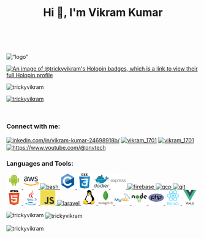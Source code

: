 <h1 align="center">Hi 👋, I'm Vikram Kumar</h1>



<svg width="1371.751" height="145.8" viewBox="0 0 1371.751 145.8" xmlns="http://www.w3.org/2000/svg"><g id="svgGroup" stroke-linecap="round" fill-rule="evenodd" font-size="9pt" stroke="#000" stroke-width="0.25mm" fill="none" style="stroke:#000;stroke-width:0.25mm;fill:none"><path d="M 46.2 111 L 28.5 111 L 0 9.45 L 14.1 4.95 L 37.8 95.85 L 60.15 16.95 L 78 16.95 L 100.2 95.85 L 123.75 5.4 L 136.95 9.45 L 108.6 111 L 90.9 111 L 68.7 32.1 L 46.2 111 Z" id="0" vector-effect="non-scaling-stroke" style="stroke-dashoffset: 808.146px; stroke-dasharray: 808.146px; stroke-width: 2px; stroke: rgb(0, 255, 89); animation: 3.4s linear 0s infinite normal none running svg-text-anim;"></path><path d="M 209.85 77.55 L 155.25 77.55 A 36.132 36.132 0 0 0 156.959 85.087 Q 158.962 90.806 162.9 94.65 Q 169.2 100.8 179.55 100.8 A 55.094 55.094 0 0 0 185.963 100.444 A 41.363 41.363 0 0 0 191.7 99.375 Q 197.1 97.95 202.05 95.7 L 205.2 107.25 A 61.155 61.155 0 0 1 198.698 109.689 A 77.795 77.795 0 0 1 193.05 111.225 A 58.371 58.371 0 0 1 185.412 112.454 A 78.038 78.038 0 0 1 177.9 112.8 A 42.477 42.477 0 0 1 166.281 111.292 A 31.662 31.662 0 0 1 151.275 102.075 A 35.282 35.282 0 0 1 143.467 87.765 Q 141.954 82.517 141.576 76.273 A 70.687 70.687 0 0 1 141.45 72 A 53.038 53.038 0 0 1 142.699 60.267 A 43.26 43.26 0 0 1 145.875 51.075 A 36.963 36.963 0 0 1 153.399 40.452 A 34.331 34.331 0 0 1 158.25 36.525 Q 166.2 31.2 176.7 31.2 A 42.83 42.83 0 0 1 184.905 31.944 Q 189.921 32.923 193.926 35.191 A 25.82 25.82 0 0 1 195.375 36.075 Q 202.8 40.95 206.55 49.2 A 42.278 42.278 0 0 1 210.189 63.996 A 50.152 50.152 0 0 1 210.3 67.35 A 112.805 112.805 0 0 1 209.864 77.395 A 103.961 103.961 0 0 1 209.85 77.55 Z M 155.1 66.6 L 197.85 66.6 A 36.533 36.533 0 0 0 197.244 59.722 Q 196.5 55.846 194.844 52.81 A 18.633 18.633 0 0 0 192.15 49.05 Q 186.45 42.9 176.4 42.9 A 20.37 20.37 0 0 0 168.732 44.302 A 18.786 18.786 0 0 0 162 48.975 Q 156.3 55.05 155.1 66.6 Z" id="1" vector-effect="non-scaling-stroke" style="stroke-dashoffset: 458.012px; stroke-dasharray: 458.012px; stroke-width: 2px; stroke: rgb(0, 255, 89); animation: 3.4s linear 0.1s infinite normal none running svg-text-anim;"></path><path d="M 227.55 86.55 L 227.55 0 L 241.05 0 L 241.05 85.2 A 30.966 30.966 0 0 0 241.332 89.532 Q 241.635 91.674 242.265 93.409 A 11.96 11.96 0 0 0 244.425 97.2 A 11.045 11.045 0 0 0 251.301 100.913 A 16.086 16.086 0 0 0 253.8 101.1 Q 256.65 101.1 259.425 100.425 Q 262.2 99.75 264.15 98.85 L 267.45 109.8 A 27.226 27.226 0 0 1 265.046 110.725 Q 263.135 111.366 260.775 111.9 A 35.725 35.725 0 0 1 256.042 112.628 A 45.77 45.77 0 0 1 252 112.8 Q 245.1 112.8 239.55 110.175 A 19.024 19.024 0 0 1 231.563 103.027 A 23.784 23.784 0 0 1 230.775 101.7 Q 227.55 95.85 227.55 86.55 Z" id="2" vector-effect="non-scaling-stroke" style="stroke-dashoffset: 287.315px; stroke-dasharray: 287.315px; stroke-width: 2px; stroke: rgb(0, 255, 89); animation: 3.4s linear 0.2s infinite normal none running svg-text-anim;"></path><path d="M 331.8 35.85 L 327.75 47.25 A 45.633 45.633 0 0 0 323.393 45.336 A 35.129 35.129 0 0 0 319.725 44.175 A 30.814 30.814 0 0 0 315.161 43.387 A 39.532 39.532 0 0 0 311.25 43.2 Q 300.75 43.2 293.625 50.775 A 25.103 25.103 0 0 0 287.676 61.806 Q 286.647 65.718 286.518 70.359 A 48.411 48.411 0 0 0 286.5 71.7 A 37.788 37.788 0 0 0 287.558 80.79 A 32.175 32.175 0 0 0 289.5 86.4 Q 292.5 93 297.825 96.9 A 20.195 20.195 0 0 0 308.579 100.739 A 25.359 25.359 0 0 0 310.35 100.8 Q 315.098 100.8 318.701 99.915 A 22.62 22.62 0 0 0 320.1 99.525 A 47.396 47.396 0 0 0 324.3 97.969 Q 326.458 97.057 328.764 95.869 A 75.435 75.435 0 0 0 328.8 95.85 L 333 107.25 Q 328.35 109.8 322.575 111.3 Q 316.8 112.8 309.45 112.8 A 40.205 40.205 0 0 1 298.892 111.466 A 33.112 33.112 0 0 1 290.025 107.625 Q 281.7 102.45 277.2 93.225 A 44.043 44.043 0 0 1 273.244 80.008 A 57.031 57.031 0 0 1 272.7 72 A 48.055 48.055 0 0 1 274.67 58.074 A 43.197 43.197 0 0 1 277.275 51.45 Q 281.85 42.15 290.4 36.675 A 34.601 34.601 0 0 1 304.902 31.544 A 44.413 44.413 0 0 1 310.5 31.2 A 61.963 61.963 0 0 1 315.974 31.43 Q 318.779 31.679 321.23 32.198 A 35.955 35.955 0 0 1 322.125 32.4 Q 327.15 33.6 331.8 35.85 Z" id="3" vector-effect="non-scaling-stroke" style="stroke-dashoffset: 315.829px; stroke-dasharray: 315.829px; stroke-width: 2px; stroke: rgb(0, 255, 89); animation: 3.4s linear 0.3s infinite normal none running svg-text-anim;"></path><path d="M 367.142 110.791 A 40.821 40.821 0 0 0 380.1 112.8 A 46.089 46.089 0 0 0 383.512 112.675 A 37.886 37.886 0 0 0 399.975 107.7 Q 408.75 102.6 413.85 93.375 A 39.383 39.383 0 0 0 417.829 82.663 A 51.276 51.276 0 0 0 418.95 71.7 A 51.813 51.813 0 0 0 418.222 62.837 A 38.692 38.692 0 0 0 413.775 50.175 Q 408.6 41.1 399.825 36.15 A 37.273 37.273 0 0 0 392.863 33.109 A 41.607 41.607 0 0 0 380.1 31.2 A 46.987 46.987 0 0 0 377.73 31.259 A 39.254 39.254 0 0 0 360.3 36.15 Q 351.45 41.1 346.35 50.25 A 39.034 39.034 0 0 0 342.226 61.635 A 52.509 52.509 0 0 0 341.25 72 A 52.23 52.23 0 0 0 341.647 78.53 A 41.176 41.176 0 0 0 346.275 93.225 Q 351.3 102.45 360.15 107.625 A 36.839 36.839 0 0 0 367.142 110.791 Z M 380.1 100.8 A 28.112 28.112 0 0 0 387.939 99.764 A 21.001 21.001 0 0 0 398.55 92.775 A 28.204 28.204 0 0 0 404.279 80.64 A 40.657 40.657 0 0 0 405.15 72 A 32.064 32.064 0 0 0 403.313 61.071 A 30.021 30.021 0 0 0 401.85 57.675 A 28.796 28.796 0 0 0 395.592 49.322 A 27.256 27.256 0 0 0 392.925 47.175 Q 387.3 43.2 380.1 43.2 Q 368.25 43.2 361.65 51 A 26.817 26.817 0 0 0 356.139 62.06 Q 355.152 66.047 355.06 70.725 A 49.304 49.304 0 0 0 355.05 71.7 Q 355.05 79.5 358.35 86.175 A 29.156 29.156 0 0 0 363.645 93.735 A 26.441 26.441 0 0 0 367.275 96.825 Q 372.9 100.8 380.1 100.8 Z" id="4" vector-effect="non-scaling-stroke" style="stroke-dashoffset: 424.023px; stroke-dasharray: 424.023px; stroke-width: 2px; stroke: rgb(0, 255, 89); animation: 3.4s linear 0.4s infinite normal none running svg-text-anim;"></path><path d="M 450.45 111 L 436.95 111 L 436.95 33 L 450 33 L 450 46.05 Q 454.2 39.75 460.65 35.475 A 25.808 25.808 0 0 1 474.453 31.213 A 31.287 31.287 0 0 1 475.35 31.2 A 31.491 31.491 0 0 1 481.976 31.859 Q 486.455 32.823 489.878 35.194 A 19.691 19.691 0 0 1 490.575 35.7 Q 496.5 40.2 498.9 47.7 Q 503.55 40.8 509.925 36 A 23.503 23.503 0 0 1 520.111 31.675 A 32.169 32.169 0 0 1 525.75 31.2 A 32.155 32.155 0 0 1 533.082 31.984 Q 538.461 33.243 542.194 36.526 A 19.491 19.491 0 0 1 544.725 39.225 Q 550.95 47.25 550.95 60.15 L 550.95 111 L 537.45 111 L 537.45 61.2 Q 537.45 53.1 533.7 48.075 A 11.961 11.961 0 0 0 524.98 43.131 A 16.017 16.017 0 0 0 523.35 43.05 A 17.889 17.889 0 0 0 513.211 46.241 A 23.994 23.994 0 0 0 510.825 48.075 Q 505.05 53.1 500.7 59.85 L 500.7 111 L 487.2 111 L 487.2 61.2 Q 487.2 53.1 483.45 48.075 A 11.961 11.961 0 0 0 474.73 43.131 A 16.017 16.017 0 0 0 473.1 43.05 A 18.03 18.03 0 0 0 463.622 45.792 A 24.366 24.366 0 0 0 460.65 47.925 Q 454.8 52.8 450.45 59.4 L 450.45 111 Z" id="5" vector-effect="non-scaling-stroke" style="stroke-dashoffset: 646.254px; stroke-dasharray: 646.254px; stroke-width: 2px; stroke: rgb(0, 255, 89); animation: 3.4s linear 0.5s infinite normal none running svg-text-anim;"></path><path d="M 637.35 77.55 L 582.75 77.55 A 36.132 36.132 0 0 0 584.459 85.087 Q 586.463 90.806 590.4 94.65 Q 596.7 100.8 607.05 100.8 A 55.094 55.094 0 0 0 613.463 100.444 A 41.363 41.363 0 0 0 619.2 99.375 Q 624.6 97.95 629.55 95.7 L 632.7 107.25 A 61.155 61.155 0 0 1 626.198 109.689 A 77.795 77.795 0 0 1 620.55 111.225 A 58.371 58.371 0 0 1 612.912 112.454 A 78.038 78.038 0 0 1 605.4 112.8 A 42.477 42.477 0 0 1 593.781 111.292 A 31.662 31.662 0 0 1 578.775 102.075 A 35.282 35.282 0 0 1 570.967 87.765 Q 569.454 82.517 569.076 76.273 A 70.687 70.687 0 0 1 568.95 72 A 53.038 53.038 0 0 1 570.199 60.267 A 43.26 43.26 0 0 1 573.375 51.075 A 36.963 36.963 0 0 1 580.899 40.452 A 34.331 34.331 0 0 1 585.75 36.525 Q 593.7 31.2 604.2 31.2 A 42.83 42.83 0 0 1 612.405 31.944 Q 617.421 32.923 621.426 35.191 A 25.82 25.82 0 0 1 622.875 36.075 Q 630.3 40.95 634.05 49.2 A 42.278 42.278 0 0 1 637.689 63.996 A 50.152 50.152 0 0 1 637.8 67.35 A 112.805 112.805 0 0 1 637.364 77.395 A 103.961 103.961 0 0 1 637.35 77.55 Z M 582.6 66.6 L 625.35 66.6 A 36.533 36.533 0 0 0 624.744 59.722 Q 624 55.846 622.344 52.81 A 18.633 18.633 0 0 0 619.65 49.05 Q 613.95 42.9 603.9 42.9 A 20.37 20.37 0 0 0 596.232 44.302 A 18.786 18.786 0 0 0 589.5 48.975 Q 583.8 55.05 582.6 66.6 Z" id="6" vector-effect="non-scaling-stroke" style="stroke-dashoffset: 458.012px; stroke-dasharray: 458.012px; stroke-width: 2px; stroke: rgb(0, 255, 89); animation: 3.4s linear 0.6s infinite normal none running svg-text-anim;"></path><path d="M 703.8 84.15 L 703.8 47.55 L 690.3 47.55 L 690.3 35.85 L 704.1 35.85 L 706.95 11.25 L 717.3 11.25 L 717.3 35.85 L 738.9 35.85 L 738.9 47.55 L 717.3 47.55 L 717.3 85.2 Q 717.3 93.9 720.975 97.35 Q 724.65 100.8 729.75 100.8 Q 733.5 100.8 736.875 99.6 A 38.599 38.599 0 0 0 741.642 97.547 A 34.151 34.151 0 0 0 743.1 96.75 L 746.85 107.55 Q 744.811 108.773 741.802 109.962 A 65.048 65.048 0 0 1 738.75 111.075 Q 733.65 112.8 728.1 112.8 A 27.49 27.49 0 0 1 720.327 111.756 A 20.901 20.901 0 0 1 710.325 105.375 Q 704.861 99.158 703.973 88.471 A 52.166 52.166 0 0 1 703.8 84.15 Z" id="8" vector-effect="non-scaling-stroke" style="stroke-dashoffset: 338.406px; stroke-dasharray: 338.406px; stroke-width: 2px; stroke: rgb(0, 255, 89); animation: 3.4s linear 0.7s infinite normal none running svg-text-anim;"></path><path d="M 777.242 110.791 A 40.821 40.821 0 0 0 790.2 112.8 A 46.089 46.089 0 0 0 793.612 112.675 A 37.886 37.886 0 0 0 810.075 107.7 Q 818.85 102.6 823.95 93.375 A 39.383 39.383 0 0 0 827.929 82.663 A 51.276 51.276 0 0 0 829.05 71.7 A 51.813 51.813 0 0 0 828.322 62.837 A 38.692 38.692 0 0 0 823.875 50.175 Q 818.7 41.1 809.925 36.15 A 37.273 37.273 0 0 0 802.963 33.109 A 41.607 41.607 0 0 0 790.2 31.2 A 46.987 46.987 0 0 0 787.83 31.259 A 39.254 39.254 0 0 0 770.4 36.15 Q 761.55 41.1 756.45 50.25 A 39.034 39.034 0 0 0 752.326 61.635 A 52.509 52.509 0 0 0 751.35 72 A 52.23 52.23 0 0 0 751.747 78.53 A 41.176 41.176 0 0 0 756.375 93.225 Q 761.4 102.45 770.25 107.625 A 36.839 36.839 0 0 0 777.242 110.791 Z M 790.2 100.8 A 28.112 28.112 0 0 0 798.039 99.764 A 21.001 21.001 0 0 0 808.65 92.775 A 28.204 28.204 0 0 0 814.379 80.64 A 40.657 40.657 0 0 0 815.25 72 A 32.064 32.064 0 0 0 813.413 61.071 A 30.021 30.021 0 0 0 811.95 57.675 A 28.796 28.796 0 0 0 805.692 49.322 A 27.256 27.256 0 0 0 803.025 47.175 Q 797.4 43.2 790.2 43.2 Q 778.35 43.2 771.75 51 A 26.817 26.817 0 0 0 766.239 62.06 Q 765.252 66.047 765.16 70.725 A 49.304 49.304 0 0 0 765.15 71.7 Q 765.15 79.5 768.45 86.175 A 29.156 29.156 0 0 0 773.745 93.735 A 26.441 26.441 0 0 0 777.375 96.825 Q 783 100.8 790.2 100.8 Z" id="9" vector-effect="non-scaling-stroke" style="stroke-dashoffset: 424.023px; stroke-dasharray: 424.023px; stroke-width: 2px; stroke: rgb(0, 255, 89); animation: 3.4s linear 0.8s infinite normal none running svg-text-anim;"></path><path d="M 905.55 111 L 892.05 111 L 892.05 33 L 905.1 33 L 905.1 46.05 Q 909.3 39.75 915.75 35.475 A 25.808 25.808 0 0 1 929.553 31.213 A 31.287 31.287 0 0 1 930.45 31.2 A 31.491 31.491 0 0 1 937.076 31.859 Q 941.555 32.823 944.978 35.194 A 19.691 19.691 0 0 1 945.675 35.7 Q 951.6 40.2 954 47.7 Q 958.65 40.8 965.025 36 A 23.503 23.503 0 0 1 975.211 31.675 A 32.169 32.169 0 0 1 980.85 31.2 A 32.155 32.155 0 0 1 988.182 31.984 Q 993.561 33.243 997.294 36.526 A 19.491 19.491 0 0 1 999.825 39.225 Q 1006.05 47.25 1006.05 60.15 L 1006.05 111 L 992.55 111 L 992.55 61.2 Q 992.55 53.1 988.8 48.075 A 11.961 11.961 0 0 0 980.08 43.131 A 16.017 16.017 0 0 0 978.45 43.05 A 17.889 17.889 0 0 0 968.311 46.241 A 23.994 23.994 0 0 0 965.925 48.075 Q 960.15 53.1 955.8 59.85 L 955.8 111 L 942.3 111 L 942.3 61.2 Q 942.3 53.1 938.55 48.075 A 11.961 11.961 0 0 0 929.83 43.131 A 16.017 16.017 0 0 0 928.2 43.05 A 18.03 18.03 0 0 0 918.722 45.792 A 24.366 24.366 0 0 0 915.75 47.925 Q 909.9 52.8 905.55 59.4 L 905.55 111 Z" id="11" vector-effect="non-scaling-stroke" style="stroke-dashoffset: 646.255px; stroke-dasharray: 646.255px; stroke-width: 2px; stroke: rgb(0, 255, 89); animation: 3.4s linear 0.9s infinite normal none running svg-text-anim;"></path><path d="M 1018.05 142.8 L 1021.05 131.55 A 14.861 14.861 0 0 0 1022.797 132.411 Q 1024.031 132.928 1025.55 133.35 A 20.27 20.27 0 0 0 1028.968 133.976 A 26.037 26.037 0 0 0 1031.55 134.1 Q 1037.85 134.1 1042.8 130.05 A 18.005 18.005 0 0 0 1045.699 126.958 Q 1048.322 123.492 1050.811 117.713 A 87.87 87.87 0 0 0 1052.25 114.15 L 1055.7 105.15 L 1048.5 105.15 L 1018.05 36.6 L 1030.05 31.2 L 1059.15 96.15 L 1081.8 31.8 L 1094.25 36.6 L 1065.6 114.9 Q 1062.544 123.332 1059.117 129.171 A 46.29 46.29 0 0 1 1056.15 133.65 Q 1051.05 140.4 1044.9 143.1 A 32.177 32.177 0 0 1 1034.916 145.631 A 39.058 39.058 0 0 1 1031.25 145.8 Q 1026.75 145.8 1023.375 144.9 A 30.49 30.49 0 0 1 1021.223 144.246 Q 1020.217 143.896 1019.385 143.51 A 12.921 12.921 0 0 1 1018.05 142.8 Z" id="12" vector-effect="non-scaling-stroke" style="stroke-dashoffset: 458.204px; stroke-dasharray: 458.204px; stroke-width: 2px; stroke: rgb(0, 255, 89); animation: 3.4s linear 1s infinite normal none running svg-text-anim;"></path><path d="M 1169.1 144 L 1155.6 144 L 1155.6 52.95 A 16.522 16.522 0 0 0 1155.41 50.346 Q 1155.195 49.002 1154.736 47.946 A 6.307 6.307 0 0 0 1153.125 45.675 A 8.578 8.578 0 0 0 1148.94 43.692 A 11.986 11.986 0 0 0 1146.75 43.5 L 1149.6 33 Q 1163.4 33 1166.85 43.95 A 17.136 17.136 0 0 1 1168.036 42.393 Q 1169.457 40.716 1171.725 38.7 A 28.353 28.353 0 0 1 1175.777 35.724 A 38.354 38.354 0 0 1 1180.125 33.45 Q 1185.15 31.2 1191.6 31.2 Q 1200.6 31.2 1208.475 35.925 A 33.494 33.494 0 0 1 1219.242 46.376 A 41.197 41.197 0 0 1 1221.15 49.575 Q 1225.739 58.108 1225.941 70.137 A 66.412 66.412 0 0 1 1225.95 71.25 A 54.855 54.855 0 0 1 1224.895 82.246 A 42.158 42.158 0 0 1 1221.15 93.075 A 41.77 41.77 0 0 1 1215.249 101.823 A 34.544 34.544 0 0 1 1208.625 107.625 Q 1200.9 112.8 1191.9 112.8 Q 1185 112.8 1179 110.025 Q 1173 107.25 1169.1 103.65 L 1169.1 144 Z M 1169.1 53.1 L 1169.1 91.5 Q 1173 95.55 1178.1 98.175 Q 1183.2 100.8 1189.2 100.8 Q 1199.241 100.8 1205.575 93.024 A 26.07 26.07 0 0 0 1205.775 92.775 A 28.188 28.188 0 0 0 1211.015 81.817 Q 1212.008 77.782 1212.132 73.062 A 51.831 51.831 0 0 0 1212.15 71.7 A 42.071 42.071 0 0 0 1211.555 64.436 Q 1210.764 59.929 1208.925 56.25 Q 1205.7 49.8 1200.375 46.35 Q 1195.05 42.9 1188.6 42.9 A 22.112 22.112 0 0 0 1180.16 44.494 A 21.081 21.081 0 0 0 1176.975 46.125 Q 1172.568 48.871 1169.956 51.998 A 19.41 19.41 0 0 0 1169.1 53.1 Z" id="14" vector-effect="non-scaling-stroke" style="stroke-dashoffset: 532.664px; stroke-dasharray: 532.664px; stroke-width: 2px; stroke: rgb(0, 255, 89); animation: 3.4s linear 1.1s infinite normal none running svg-text-anim;"></path><path d="M 1258.2 111 L 1244.7 111 L 1244.7 33 L 1257.75 33 L 1257.75 49.95 Q 1259.7 45 1263 40.725 Q 1266.3 36.45 1271.25 33.825 Q 1276.2 31.2 1282.8 31.2 Q 1285.05 31.2 1287.3 31.425 Q 1289.55 31.65 1291.05 32.1 L 1287 46.05 Q 1284.279 44.904 1280.602 44.852 A 24.891 24.891 0 0 0 1280.25 44.85 A 19.437 19.437 0 0 0 1270.305 47.619 A 23.413 23.413 0 0 0 1269.675 48 Q 1264.683 51.129 1261.468 57.663 A 34.3 34.3 0 0 0 1261.425 57.75 Q 1258.2 64.35 1258.2 74.55 L 1258.2 111 Z" id="15" vector-effect="non-scaling-stroke" style="stroke-dashoffset: 262.531px; stroke-dasharray: 262.531px; stroke-width: 2px; stroke: rgb(0, 255, 89); animation: 3.4s linear 1.2s infinite normal none running svg-text-anim;"></path><path d="M 1319.942 110.791 A 40.821 40.821 0 0 0 1332.9 112.8 A 46.089 46.089 0 0 0 1336.312 112.675 A 37.886 37.886 0 0 0 1352.775 107.7 Q 1361.55 102.6 1366.65 93.375 A 39.383 39.383 0 0 0 1370.629 82.663 A 51.276 51.276 0 0 0 1371.75 71.7 A 51.813 51.813 0 0 0 1371.022 62.837 A 38.692 38.692 0 0 0 1366.575 50.175 Q 1361.4 41.1 1352.625 36.15 A 37.273 37.273 0 0 0 1345.663 33.109 A 41.607 41.607 0 0 0 1332.9 31.2 A 46.987 46.987 0 0 0 1330.53 31.259 A 39.254 39.254 0 0 0 1313.1 36.15 Q 1304.25 41.1 1299.15 50.25 A 39.034 39.034 0 0 0 1295.026 61.635 A 52.509 52.509 0 0 0 1294.05 72 A 52.23 52.23 0 0 0 1294.447 78.53 A 41.176 41.176 0 0 0 1299.075 93.225 Q 1304.1 102.45 1312.95 107.625 A 36.839 36.839 0 0 0 1319.942 110.791 Z M 1332.9 100.8 A 28.112 28.112 0 0 0 1340.739 99.764 A 21.001 21.001 0 0 0 1351.35 92.775 A 28.204 28.204 0 0 0 1357.079 80.64 A 40.657 40.657 0 0 0 1357.95 72 A 32.064 32.064 0 0 0 1356.113 61.071 A 30.021 30.021 0 0 0 1354.65 57.675 A 28.796 28.796 0 0 0 1348.392 49.322 A 27.256 27.256 0 0 0 1345.725 47.175 Q 1340.1 43.2 1332.9 43.2 Q 1321.05 43.2 1314.45 51 A 26.817 26.817 0 0 0 1308.939 62.06 Q 1307.952 66.047 1307.86 70.725 A 49.304 49.304 0 0 0 1307.85 71.7 Q 1307.85 79.5 1311.15 86.175 A 29.156 29.156 0 0 0 1316.445 93.735 A 26.441 26.441 0 0 0 1320.075 96.825 Q 1325.7 100.8 1332.9 100.8 Z" id="16" vector-effect="non-scaling-stroke" style="stroke-dashoffset: 424.023px; stroke-dasharray: 424.023px; stroke-width: 2px; stroke: rgb(0, 255, 89); animation: 3.4s linear 1.3s infinite normal none running svg-text-anim;"></path></g></svg>



<img src="https://cdn.dribbble.com/users/1162077/screenshots/3848914/programmer.gif" alt=“logo”>

[![An image of @trickyvikram's Holopin badges, which is a link to view their full Holopin profile](https://holopin.me/trickyvikram)](https://holopin.io/@trickyvikram)




<p align="left"> <img src="https://komarev.com/ghpvc/?username=trickyvikram&label=Profile%20views&color=0e75b6&style=flat" alt="trickyvikram" /> </p>

<p align="left"> <a href="https://github.com/TrickyVikram"><img src="https://github-profile-trophy.vercel.app/?username=trickyvikram" alt="trickyvikram" /></a> </p>

<p align="left"> <a href="https://twitter.com/" target="blank"><img src="https://img.shields.io/twitter/follow/?logo=twitter&style=for-the-badge" alt="" /></a> </p>

<h3 align="left">Connect with me:</h3>
<p align="left">
<a href="https://linkedin.com/in/inkedin.com/in/vikram-kumar-24698918b/" target="blank"><img align="center" src="https://raw.githubusercontent.com/rahuldkjain/github-profile-readme-generator/master/src/images/icons/Social/linked-in-alt.svg" alt="inkedin.com/in/vikram-kumar-24698918b/" height="30" width="40" /></a>
<a href="https://fb.com/vikram_1701" target="blank"><img align="center" src="https://raw.githubusercontent.com/rahuldkjain/github-profile-readme-generator/master/src/images/icons/Social/facebook.svg" alt="vikram_1701" height="30" width="40" /></a>
<a href="https://instagram.com/vikram_1701" target="blank"><img align="center" src="https://raw.githubusercontent.com/rahuldkjain/github-profile-readme-generator/master/src/images/icons/Social/instagram.svg" alt="vikram_1701" height="30" width="40" /></a>
<a href="https://www.youtube.com/c/https://www.youtube.com/@onvtech" target="blank"><img align="center" src="https://raw.githubusercontent.com/rahuldkjain/github-profile-readme-generator/master/src/images/icons/Social/youtube.svg" alt="https://www.youtube.com/@onvtech" height="30" width="40" /></a>
</p>

<h3 align="left">Languages and Tools:</h3>
<p align="left"> <a href="https://developer.android.com" target="_blank" rel="noreferrer"> <img src="https://raw.githubusercontent.com/devicons/devicon/master/icons/android/android-original-wordmark.svg" alt="android" width="40" height="40"/> </a> <a href="https://aws.amazon.com" target="_blank" rel="noreferrer"> <img src="https://raw.githubusercontent.com/devicons/devicon/master/icons/amazonwebservices/amazonwebservices-original-wordmark.svg" alt="aws" width="40" height="40"/> </a> <a href="https://www.gnu.org/software/bash/" target="_blank" rel="noreferrer"> <img src="https://www.vectorlogo.zone/logos/gnu_bash/gnu_bash-icon.svg" alt="bash" width="40" height="40"/> </a> <a href="https://www.cprogramming.com/" target="_blank" rel="noreferrer"> <img src="https://raw.githubusercontent.com/devicons/devicon/master/icons/c/c-original.svg" alt="c" width="40" height="40"/> </a> <a href="https://www.w3schools.com/css/" target="_blank" rel="noreferrer"> <img src="https://raw.githubusercontent.com/devicons/devicon/master/icons/css3/css3-original-wordmark.svg" alt="css3" width="40" height="40"/> </a> <a href="https://www.docker.com/" target="_blank" rel="noreferrer"> <img src="https://raw.githubusercontent.com/devicons/devicon/master/icons/docker/docker-original-wordmark.svg" alt="docker" width="40" height="40"/> </a> <a href="https://expressjs.com" target="_blank" rel="noreferrer"> <img src="https://raw.githubusercontent.com/devicons/devicon/master/icons/express/express-original-wordmark.svg" alt="express" width="40" height="40"/> </a> <a href="https://firebase.google.com/" target="_blank" rel="noreferrer"> <img src="https://www.vectorlogo.zone/logos/firebase/firebase-icon.svg" alt="firebase" width="40" height="40"/> </a> <a href="https://cloud.google.com" target="_blank" rel="noreferrer"> <img src="https://www.vectorlogo.zone/logos/google_cloud/google_cloud-icon.svg" alt="gcp" width="40" height="40"/> </a> <a href="https://git-scm.com/" target="_blank" rel="noreferrer"> <img src="https://www.vectorlogo.zone/logos/git-scm/git-scm-icon.svg" alt="git" width="40" height="40"/> </a> <a href="https://www.w3.org/html/" target="_blank" rel="noreferrer"> <img src="https://raw.githubusercontent.com/devicons/devicon/master/icons/html5/html5-original-wordmark.svg" alt="html5" width="40" height="40"/> </a> <a href="https://www.java.com" target="_blank" rel="noreferrer"> <img src="https://raw.githubusercontent.com/devicons/devicon/master/icons/java/java-original.svg" alt="java" width="40" height="40"/> </a> <a href="https://developer.mozilla.org/en-US/docs/Web/JavaScript" target="_blank" rel="noreferrer"> <img src="https://raw.githubusercontent.com/devicons/devicon/master/icons/javascript/javascript-original.svg" alt="javascript" width="40" height="40"/> </a> <a href="https://laravel.com/" target="_blank" rel="noreferrer"> <img src="https://laravel.com/img/logomark.min.svg" alt="laravel" width="40" height="40"/> </a> <a href="https://www.linux.org/" target="_blank" rel="noreferrer"> <img src="https://raw.githubusercontent.com/devicons/devicon/master/icons/linux/linux-original.svg" alt="linux" width="40" height="40"/> </a> <a href="https://www.mongodb.com/" target="_blank" rel="noreferrer"> <img src="https://raw.githubusercontent.com/devicons/devicon/master/icons/mongodb/mongodb-original-wordmark.svg" alt="mongodb" width="40" height="40"/> </a> <a href="https://www.mysql.com/" target="_blank" rel="noreferrer"> <img src="https://raw.githubusercontent.com/devicons/devicon/master/icons/mysql/mysql-original-wordmark.svg" alt="mysql" width="40" height="40"/> </a> <a href="https://nodejs.org" target="_blank" rel="noreferrer"> <img src="https://raw.githubusercontent.com/devicons/devicon/master/icons/nodejs/nodejs-original-wordmark.svg" alt="nodejs" width="40" height="40"/> </a> <a href="https://www.php.net" target="_blank" rel="noreferrer"> <img src="https://raw.githubusercontent.com/devicons/devicon/master/icons/php/php-original.svg" alt="php" width="40" height="40"/> </a> <a href="https://reactjs.org/" target="_blank" rel="noreferrer"> <img src="https://raw.githubusercontent.com/devicons/devicon/master/icons/react/react-original-wordmark.svg" alt="react" width="40" height="40"/> </a> <a href="https://vuejs.org/" target="_blank" rel="noreferrer"> <img src="https://raw.githubusercontent.com/devicons/devicon/master/icons/vuejs/vuejs-original-wordmark.svg" alt="vuejs" width="40" height="40"/> </a> </p>

<p><img align="left" src="https://github-readme-stats.vercel.app/api/top-langs?username=trickyvikram&show_icons=true&locale=en&layout=compact" alt="trickyvikram" /></p>

<p>&nbsp;<img align="center" src="https://github-readme-stats.vercel.app/api?username=trickyvikram&show_icons=true&locale=en" alt="trickyvikram" /></p>

<p><img align="center" src="https://github-readme-streak-stats.herokuapp.com/?user=trickyvikram&" alt="trickyvikram" /></p>
